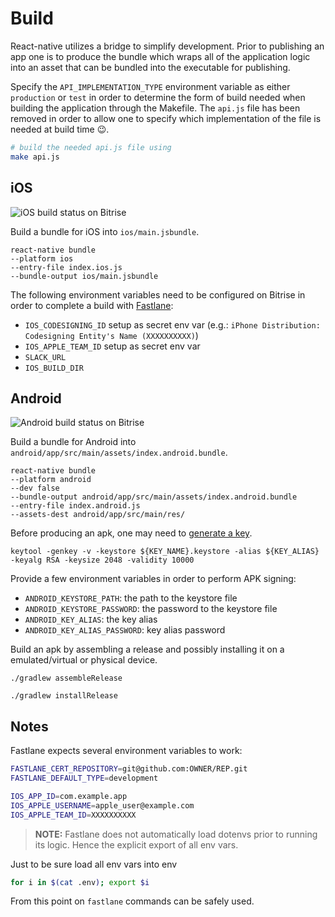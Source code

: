 # Build

React-native utilizes a bridge to simplify development. Prior to publishing an
app one is to produce the bundle which wraps all of the application logic into
an asset that can be bundled into the executable for publishing.

Specify the `API_IMPLEMENTATION_TYPE` environment variable as either
`production` or `test` in order to determine the form of build needed when
building the application through the Makefile. The `api.js` file has been
removed in order to allow one to specify which implementation of the file is
needed at build time :wink:.

```bash
# build the needed api.js file using
make api.js
```

## iOS

![iOS build status on Bitrise](https://www.bitrise.io/app/8ba75a56197d5bf4.svg?token=p9czcJJ9L_7gEInbs6MFVA)

Build a bundle for iOS into `ios/main.jsbundle`.

    react-native bundle
    --platform ios
    --entry-file index.ios.js
    --bundle-output ios/main.jsbundle

The following environment variables need to be configured on Bitrise in order
to complete a build with [Fastlane](https://docs.fastlane.tools):

 - `IOS_CODESIGNING_ID` setup as secret env var (e.g.: `iPhone Distribution: Codesigning Entity's Name (XXXXXXXXXX)`)
 - `IOS_APPLE_TEAM_ID` setup as secret env var
 - `SLACK_URL`
 - `IOS_BUILD_DIR`


## Android

![Android build status on Bitrise](https://www.bitrise.io/app/677e139a058b6ec3.svg?token=OY6IXAwg15VlslFf_OrfKQ)

Build a bundle for Android into `android/app/src/main/assets/index.android.bundle`.

    react-native bundle
    --platform android
    --dev false
    --bundle-output android/app/src/main/assets/index.android.bundle
    --entry-file index.android.js
    --assets-dest android/app/src/main/res/

Before producing an apk, one may need to [generate a key](https://facebook.github.io/react-native/docs/signed-apk-android.html).

    keytool -genkey -v -keystore ${KEY_NAME}.keystore -alias ${KEY_ALIAS} -keyalg RSA -keysize 2048 -validity 10000

Provide a few environment variables in order to perform APK signing:

 - `ANDROID_KEYSTORE_PATH`: the path to the keystore file
 - `ANDROID_KEYSTORE_PASSWORD`: the password to the keystore file
 - `ANDROID_KEY_ALIAS`: the key alias
 - `ANDROID_KEY_ALIAS_PASSWORD`: key alias password

Build an apk by assembling a release and possibly installing it on a emulated/virtual or physical device.

    ./gradlew assembleRelease

    ./gradlew installRelease

## Notes

Fastlane expects several environment variables to work:

```bash
FASTLANE_CERT_REPOSITORY=git@github.com:OWNER/REP.git
FASTLANE_DEFAULT_TYPE=development

IOS_APP_ID=com.example.app
IOS_APPLE_USERNAME=apple_user@example.com
IOS_APPLE_TEAM_ID=XXXXXXXXXX
```

> **NOTE:** Fastlane does not automatically load dotenvs prior to running its
logic. Hence the explicit export of all env vars.

Just to be sure load all env vars into env

```bash
for i in $(cat .env); export $i
```

From this point on `fastlane` commands can be safely used.
